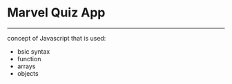 # Marvel Quiz App

---

concept of Javascript that is used:
- bsic syntax
- function
- arrays
- objects
